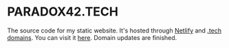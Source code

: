 # PARADOX42.TECH

The source code for my static website. It's hosted through [Netlify](https://netlify.com) and [.tech domains](https://get.tech). You can visit it [here](https://paradox42.tech). Domain updates are finished.